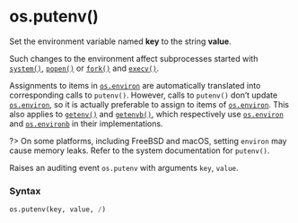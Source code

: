 # os.putenv()

Set the environment variable named **key** to the string **value**.

Such changes to the environment affect subprocesses started with [`system()`](/modules/os/system.md), [`popen()`](/modules/os/popen.md) or [`fork()`](/modules/os/fork.md) and [`execv()`](/modules/os/execv.md).

Assignments to items in [`os.environ`](/modules/os/environ.md) are automatically translated into corresponding calls to `putenv()`. However, calls to `putenv()` don’t update [`os.environ`](/modules/os/environ.md), so it is actually preferable to assign to items of [`os.environ`](/modules/os/environ.md). This also applies to [`getenv()`](/modules/os/getenv.md) and [`getenvb()`](/modules/os/getenvb.md), which respectively use [`os.environ`](/modules/os/environ.md) and [`os.environb`](/modules/os/environb.md) in their implementations.

?> On some platforms, including FreeBSD and macOS, setting `environ` may cause memory leaks. Refer to the system documentation for `putenv()`.

Raises an auditing event `os.putenv` with arguments `key`, `value`.

### Syntax

```python
os.putenv(key, value, /)
```